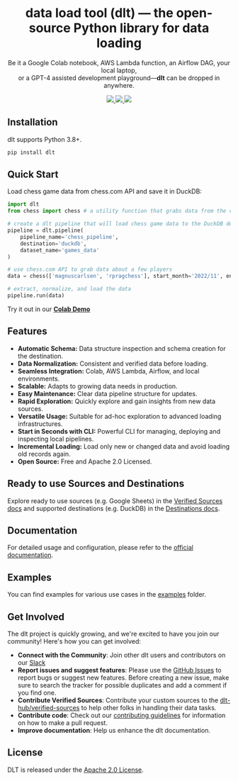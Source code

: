 <h1 align="center">
    <strong>data load tool (dlt) — the open-source Python library for data loading</strong>
</h1>
<p align="center">
Be it a Google Colab notebook, AWS Lambda function, an Airflow DAG, your local laptop,<br/>or a GPT-4 assisted development playground—<strong>dlt</strong> can be dropped in anywhere.
</p>

<div align="center">
  <a target="_blank" href="https://join.slack.com/t/dlthub-community/shared_invite/zt-1slox199h-HAE7EQoXmstkP_bTqal65g" style="background:none">
    <img src="https://img.shields.io/badge/slack-join-dlt.svg?labelColor=191937&color=6F6FF7&logo=slack" />
  </a>
  <a target="_blank" href="https://pypi.org/project/dlt/" style="background:none">
    <img src="https://img.shields.io/pypi/v/dlt?labelColor=191937&color=6F6FF7">
  </a>
  <a target="_blank" href="https://pypi.org/project/dlt/" style="background:none">
    <img src="https://img.shields.io/pypi/pyversions/dlt?labelColor=191937&color=6F6FF7">
  </a>
</div>

## Installation

dlt supports Python 3.8+.

```bash
pip install dlt
```

## Quick Start

Load chess game data from chess.com API and save it in DuckDB:

```python
import dlt
from chess import chess # a utility function that grabs data from the chess.com API

# create a dlt pipeline that will load chess game data to the DuckDB destination
pipeline = dlt.pipeline(
    pipeline_name='chess_pipeline',
    destination='duckdb',
    dataset_name='games_data'
)

# use chess.com API to grab data about a few players
data = chess(['magnuscarlsen', 'rpragchess'], start_month='2022/11', end_month='2022/12')

# extract, normalize, and load the data
pipeline.run(data)
```

Try it out in our **[Colab Demo](https://colab.research.google.com/drive/1NfSB1DpwbbHX9_t5vlalBTf13utwpMGx?usp=sharing)**

## Features

- **Automatic Schema:** Data structure inspection and schema creation for the destination.
- **Data Normalization:** Consistent and verified data before loading.
- **Seamless Integration:** Colab, AWS Lambda, Airflow, and local environments.
- **Scalable:** Adapts to growing data needs in production.
- **Easy Maintenance:** Clear data pipeline structure for updates.
- **Rapid Exploration:** Quickly explore and gain insights from new data sources.
- **Versatile Usage:** Suitable for ad-hoc exploration to advanced loading infrastructures.
- **Start in Seconds with CLI:** Powerful CLI for managing, deploying and inspecting local pipelines.
- **Incremental Loading:** Load only new or changed data and avoid loading old records again.
- **Open Source:** Free and Apache 2.0 Licensed.

## Ready to use Sources and Destinations

Explore ready to use sources (e.g. Google Sheets) in the [Verified Sources docs](https://dlthub.com/docs/dlt-ecosystem/verified-sources) and supported destinations (e.g. DuckDB) in the [Destinations docs](https://dlthub.com/docs/dlt-ecosystem/destinations).

## Documentation

For detailed usage and configuration, please refer to the [official documentation](https://dlthub.com/docs).

## Examples

You can find examples for various use cases in the [examples](docs/examples) folder.

## Get Involved

The dlt project is quickly growing, and we're excited to have you join our community! Here's how you can get involved:

- **Connect with the Community**: Join other dlt users and contributors on our [Slack](https://join.slack.com/t/dlthub-community/shared_invite/zt-1slox199h-HAE7EQoXmstkP_bTqal65g)
- **Report issues and suggest features**: Please use the [GitHub Issues](https://github.com/dlt-hub/dlt/issues) to report bugs or suggest new features. Before creating a new issue, make sure to search the tracker for possible duplicates and add a comment if you find one.
- **Contribute Verified Sources**: Contribute your custom sources to the [dlt-hub/verified-sources](https://github.com/dlt-hub/verified-sources) to help other folks in handling their data tasks.
- **Contribute code**: Check out our [contributing guidelines](CONTRIBUTING.md) for information on how to make a pull request.
- **Improve documentation**: Help us enhance the dlt documentation.

## License

DLT is released under the [Apache 2.0 License](LICENSE.txt).
